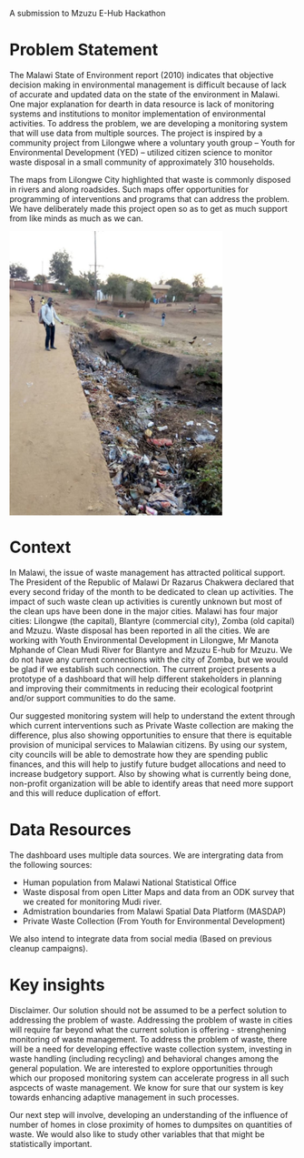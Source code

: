 A submission to Mzuzu E-Hub Hackathon

# Problem Statement

The Malawi State of Environment report (2010) indicates that objective decision making in environmental management is difficult because of lack of accurate and updated data on the state of the environment in Malawi. One major explanation for dearth in data resource is lack of monitoring systems and institutions to monitor implementation of environmental activities. To address the problem, we are developing a monitoring system that will use data from multiple sources. The project is inspired by a community project from Lilongwe where a voluntary youth group – Youth for Environmental Development (YED) – utilized citizen science to monitor waste disposal in a small community of approximately 310 households.  

The maps from Lilongwe City highlighted that waste is commonly disposed in rivers and along roadsides. Such maps offer opportunities for programming of interventions and programs that can address the problem. We have deliberately made this project open so as to get as much support from like minds as much as we can.

<img align = "center" src="https://github.com/Kalondepatrick/community_waste_Management/blob/main/image.jpeg" height="500">

# Context

In Malawi, the issue of waste management has attracted political support.  The President of the Republic of Malawi Dr Razarus Chakwera declared that every second friday of the month to be dedicated to clean up activities. The impact of such waste clean up activities is curently unknown but most of the clean ups have been done in the major cities. Malawi has four major cities: Lilongwe (the capital), Blantyre (commercial city), Zomba (old capital) and Mzuzu. Waste disposal has been reported in all the cities. We are working with Youth Environmental Development in Lilongwe, Mr Manota Mphande of Clean Mudi River for Blantyre and Mzuzu E-hub for Mzuzu. We do not have any current connections with the city of Zomba, but we would be glad if we establish such connection. The current project presents a prototype of a dashboard that will help different stakeholders in planning and improving their commitments in reducing their ecological footprint and/or support communities to do the same. 

Our suggested monitoring system will help to understand the extent through which current interventions such as Private Waste collection are making the difference, plus also showing opportunities to ensure that there is equitable provision of municipal services to Malawian citizens. By using our system, city councils will be able to demostrate how they are spending public finances, and this will help to justify future budget allocations and need to increase budgetory support. Also by showing what is currently being done, non-profit organization will be able to identify areas that need more support and this will reduce duplication of effort. 

# Data Resources

The dashboard uses multiple data sources. We are intergrating data from the following sources:
- Human population from Malawi National Statistical Office
- Waste disposal from open Litter Maps and data from an ODK survey that we created for monitoring Mudi river.
- Admistration boundaries from Malawi Spatial Data Platform (MASDAP) 
- Private Waste Collection (From Youth for Environmental Development)

We also intend to integrate data from social media (Based on previous cleanup campaigns). 

# Key insights

Disclaimer. Our solution should not be assumed to be a perfect solution to addressing the problem of waste. Addressing the problem of waste in cities will require far beyond what the current solution is offering - strenghening monitoring of waste management. To address the problem of waste, there will be a need for developing effective waste collection system, investing in waste handling (including recycling) and behavioral changes among the general population. We are interested to explore opportunities through which our proposed monitoring system can accelerate progress in all such aspcects of waste management. We know for sure that our system is key towards enhancing adaptive management in such processes. 

Our next step will involve, developing an understanding of  the influence of number of homes in close proximity of homes to dumpsites on quantities of waste. We would also like to study other variables that that might be statistically important. 
